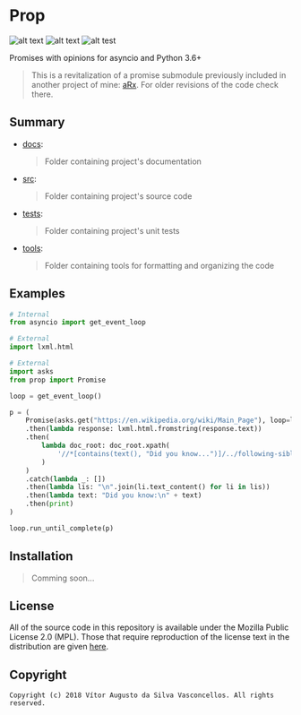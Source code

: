 # Prop

![alt text](https://img.shields.io/badge/HeavenVolkoff/prop-black.svg?style=for-the-badge&logo=github "Project Badge")
![alt text](https://img.shields.io/github/tag/HeavenVolkoff/prop.svg?label=version&style=for-the-badge "Version Badge")
![alt test](https://img.shields.io/github/license/HeavenVolkoff/prop.svg?style=for-the-badge "License Badge")

Promises with opinions for asyncio and Python 3.6+

> This is a revitalization of a promise submodule previously included in another project of mine: [aRx](https://github.com/HeavenVolkoff/aRx). For older revisions of the code check there.

## Summary

+ [docs](./docs):
    > Folder containing project's documentation
+ [src](./src):
    > Folder containing project's source code
+ [tests](./tests):
    > Folder containing project's unit tests
+ [tools](./tools):
    > Folder containing tools for formatting and organizing the code

## Examples

```python
# Internal
from asyncio import get_event_loop

# External
import lxml.html

# External
import asks
from prop import Promise

loop = get_event_loop()

p = (
    Promise(asks.get("https://en.wikipedia.org/wiki/Main_Page"), loop=loop)
    .then(lambda response: lxml.html.fromstring(response.text))
    .then(
        lambda doc_root: doc_root.xpath(
            '//*[contains(text(), "Did you know...")]/../following-sibling::*/ul//li'
        )
    )
    .catch(lambda _: [])
    .then(lambda lis: "\n".join(li.text_content() for li in lis))
    .then(lambda text: "Did you know:\n" + text)
    .then(print)
)

loop.run_until_complete(p)
```


## Installation

> Comming soon...

## License

All of the source code in this repository is available under the Mozilla Public License 2.0 (MPL).
Those that require reproduction of the license text in the distribution are given [here](./LICENSE.md).

## Copyright

    Copyright (c) 2018 Vítor Augusto da Silva Vasconcellos. All rights reserved.
